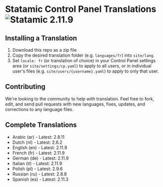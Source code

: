 # Statamic Control Panel Translations ![Statamic 2.11.9](https://img.shields.io/badge/statamic-2.11.9-blue.svg?style=flat-square)

## Installing a Translation

1. Download this repo as a zip file
2. Copy the desired translation folder (e.g. `languages/fr`) into `site/lang`.
3. Set `locale: fr` (or translation of choice) in your Control Panel settings area (or `site/settings/cp.yaml`) to apply to all users, or in individual user's files (e.g. `site/users/{username}.yaml`) to apply to only that user.

## Contributing

We're looking to the community to help with translation. Feel free to fork, edit, and send pull requests with new languages, fixes, updates, and corrections to any language files.

## Complete Translations

- Arabic (ar) - Latest: 2.8.11
- Dutch (nl) - Latest: 2.6.2
- English (en) - Latest: 2.11.9
- French (fr) - Latest: 2.11.9
- German (de) - Latest: 2.11.9
- Italian (it) - Latest: 2.11.9
- Polish (pl) - Latest: 2.9.6
- Russian (ru) - Latest: 2.8.8
- Spanish (es) - Latest: 2.11.3
